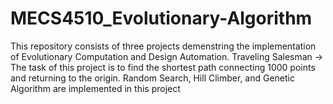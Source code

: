 # MECS4510_Evolutionary-Algorithm
This repository consists of three projects demenstring the implementation of Evolutionary Computation and Design Automation.
Traveling Salesman -> The task of this project is to find the shortest path connecting 1000 points and returning to the origin. Random Search, Hill Climber, and Genetic Algorithm are implemented in this project
